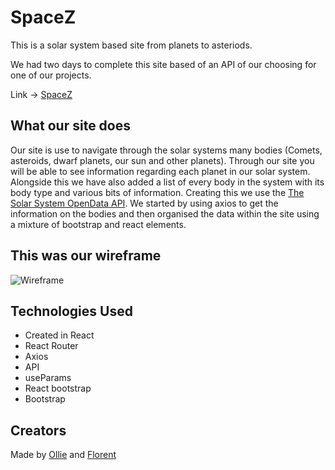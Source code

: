 # SpaceZ

This is a solar system based site from planets to asteriods.

We had two days to complete this site based of an API of our choosing for one of our projects. 

Link -> [SpaceZ]()

## What our site does

Our site is use to navigate through the solar systems many bodies (Comets, asteroids, dwarf planets, our sun and other planets). Through our site you will be able to see information regarding each planet in our solar system. Alongside this we have also added a list of every body in the system with its body type and various bits of information.
Creating this we use the [The Solar System OpenData API](https://api.le-systeme-solaire.net/rest/bodies/).
We started by using axios to get the information on the bodies and then organised the data within the site using a mixture of bootstrap and react elements.

## This was our wireframe

![Wireframe](src/images/Wireframe.png)

## Technologies Used

* Created in React
* React Router
* Axios
* API
* useParams
* React bootstrap
* Bootstrap

## Creators

Made by [Ollie](https://github.com/ollie09cal) and [Florent](https://github.com/florent-haxhiu)
